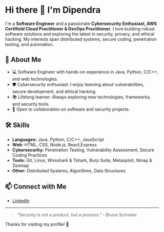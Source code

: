 # Hi there 👋 I'm Dipendra

I'm a **Software Engineer** and a passionate **Cybersecurity Enthusiast, AWS Certifield Cloud Practitioner & DevOps Practitioner**. I love building robust software solutions and exploring the latest in security, privacy, and ethical hacking. My interests span distributed systems, secure coding, penetration testing, and automation.

## 🚀 About Me

- 💻 Software Engineer with hands-on experience in Java, Python, C/C++, and web technologies.
- 🛡️ Cybersecurity enthusiast: I enjoy learning about vulnerabilities, secure development, and ethical hacking.
- 📚 Lifelong learner: Always exploring new technologies, frameworks, and security tools.
- 🤝 Open to collaboration on software and security projects.

## 🛠️ Skills

- **Languages:** Java, Python, C/C++, JavaScript
- **Web:** HTML, CSS, Node.js, React,Express
- **Cybersecurity:** Penetration Testing, Vulnerability Assessment, Secure Coding Practices
- **Tools:** Git, Linux, Wireshark & Tshark, Burp Suite, Metasploit, Nmap & Zenmap
- **Other:** Distributed Systems, Algorithms, Data Structures

## 📫 Connect with Me

- [LinkedIn](www.linkedin.com/in/dipendra-raut-kurmi-36a053275)

---

> “Security is not a product, but a process.” – Bruce Schneier

Thanks for visiting my profile! 🚀
